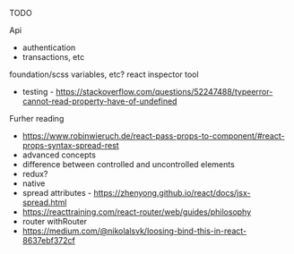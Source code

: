 TODO

Api
* authentication
* transactions, etc

foundation/scss variables, etc?
react inspector tool
* testing - https://stackoverflow.com/questions/52247488/typeerror-cannot-read-property-have-of-undefined

Furher reading
* https://www.robinwieruch.de/react-pass-props-to-component/#react-props-syntax-spread-rest
* advanced concepts
* difference between controlled and uncontrolled elements
* redux?
* native
* spread attributes - https://zhenyong.github.io/react/docs/jsx-spread.html
* https://reacttraining.com/react-router/web/guides/philosophy
* router withRouter
* https://medium.com/@nikolalsvk/loosing-bind-this-in-react-8637ebf372cf
